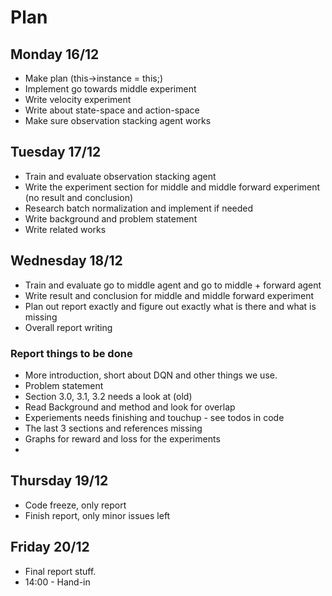 # Plan
## Monday 16/12
* Make plan (this->instance = this;)
* Implement go towards middle experiment
* Write velocity experiment
* Write about state-space and action-space
* Make sure observation stacking agent works

## Tuesday 17/12
* Train and evaluate observation stacking agent
* Write the experiment section for middle and middle forward experiment (no result and conclusion)
* Research batch normalization and implement if needed
* Write background and problem statement
* Write related works

## Wednesday 18/12
* Train and evaluate go to middle agent and go to middle + forward agent
* Write result and conclusion for middle and middle forward experiment
* Plan out report exactly and figure out exactly what is there and what is missing
* Overall report writing

### Report things to be done
* More introduction, short about DQN and other things we use.
* Problem statement
* Section 3.0, 3.1, 3.2 needs a look at (old)
* Read Background and method and look for overlap
* Experiements needs finishing and touchup - see todos in code
* The last 3 sections and references missing
* Graphs for reward and loss for the experiments
* 


## Thursday 19/12
* Code freeze, only report
* Finish report, only minor issues left

## Friday 20/12
* Final report stuff.
* 14:00 - Hand-in
